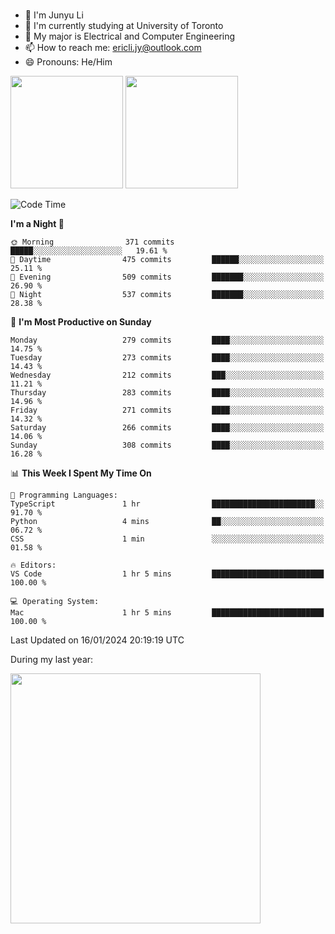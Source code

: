 ### 
- 👨 I'm Junyu Li
- 📖 I'm currently studying at University of Toronto
- 🌱 My major is Electrical and Computer Engineering
- 📫 How to reach me: ericli.jy@outlook.com
- 😄 Pronouns: He/Him

<p align="left">  
  <img height="180em" src="https://github-readme-stats-sigma-five-48.vercel.app/api?username=ericjyli&theme=tokyonight&show_icons=true&count_private=true&include_orgs=true" />
  <img height="180em" src="https://github-readme-stats-sigma-five-48.vercel.app/api/top-langs/?username=ericjyli&theme=tokyonight&count_private=true&include_orgs=true&include_orgs=true&layout=compact" />
</p>

<!--START_SECTION:waka-->
![Code Time](http://img.shields.io/badge/Code%20Time-384%20hrs%2043%20mins-blue)

**I'm a Night 🦉** 

```text
🌞 Morning                371 commits         █████░░░░░░░░░░░░░░░░░░░░   19.61 % 
🌆 Daytime                475 commits         ██████░░░░░░░░░░░░░░░░░░░   25.11 % 
🌃 Evening                509 commits         ███████░░░░░░░░░░░░░░░░░░   26.90 % 
🌙 Night                  537 commits         ███████░░░░░░░░░░░░░░░░░░   28.38 % 
```
📅 **I'm Most Productive on Sunday** 

```text
Monday                   279 commits         ████░░░░░░░░░░░░░░░░░░░░░   14.75 % 
Tuesday                  273 commits         ████░░░░░░░░░░░░░░░░░░░░░   14.43 % 
Wednesday                212 commits         ███░░░░░░░░░░░░░░░░░░░░░░   11.21 % 
Thursday                 283 commits         ████░░░░░░░░░░░░░░░░░░░░░   14.96 % 
Friday                   271 commits         ████░░░░░░░░░░░░░░░░░░░░░   14.32 % 
Saturday                 266 commits         ████░░░░░░░░░░░░░░░░░░░░░   14.06 % 
Sunday                   308 commits         ████░░░░░░░░░░░░░░░░░░░░░   16.28 % 
```


📊 **This Week I Spent My Time On** 

```text
💬 Programming Languages: 
TypeScript               1 hr                ███████████████████████░░   91.70 % 
Python                   4 mins              ██░░░░░░░░░░░░░░░░░░░░░░░   06.72 % 
CSS                      1 min               ░░░░░░░░░░░░░░░░░░░░░░░░░   01.58 % 

🔥 Editors: 
VS Code                  1 hr 5 mins         █████████████████████████   100.00 % 

💻 Operating System: 
Mac                      1 hr 5 mins         █████████████████████████   100.00 % 
```


 Last Updated on 16/01/2024 20:19:19 UTC
<!--END_SECTION:waka-->

<p> During my last year: </p>
<img height="400em" src="https://github-readme-stats-git-master-ericjyli.vercel.app/api/wakatime?username=ericjyli&layout=compact&theme=tokyonight" />

<!--
Here are some ideas to get you started:

- 🔭 I’m currently working on ...
- 🌱 I’m currently learning ...
- 👯 I’m looking to collaborate on ...
- 🤔 I’m looking for help with ...
- 💬 Ask me about ...
- 📫 How to reach me: ...
- 😄 Pronouns: ...
- ⚡ Fun fact: ...
-->
